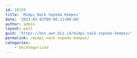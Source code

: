 ```yaml
---
id: 18159
title: 'Mimpi Naik Sepeda Kempes'
date: '2023-03-03T09:00:11+00:00'
author: admin
layout: post
guid: 'https://bos.awn.biz.id/mimpi-naik-sepeda-kempes/'
permalink: /mimpi-naik-sepeda-kempes/
categories:
    - Uncategorized
---
```


